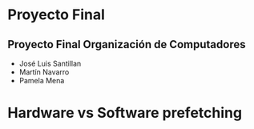 # Proyecto Final
## Proyecto Final Organización de Computadores

- José Luis Santillan 
- Martín Navarro
- Pamela Mena 

# Hardware vs Software prefetching
